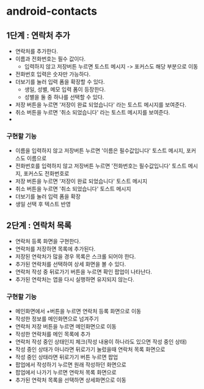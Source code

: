 # android-contacts

## 1단계 : 연락처 추가
- 연락처를 추가한다. 
- 이름과 전화번호는 필수 값이다.
  - 입력하지 않고 저장버튼 누르면 토스트 메시지 -> 포커스도 해당 부분으로 이동
- 전화번호 입력은 숫자만 가능하다.
- 더보기를 눌러 입력 폼을 확장할 수 있다.
  - 생일, 성별, 메모 입력 폼이 등장한다.
  - 성별을 둘 중 하나를 선택할 수 있다.
- 저장 버튼을 누르면 '저장이 완료 되었습니다' 라는 토스트 메시지를 보여준다. 
- 취소 버튼을 누르면 '취소 되었습니다' 라는 토스트 메시지를 보여준다.
- 
### 구현할 기능
- 이름을 입력하지 않고 저장버튼 누르면 '이름은 필수값입니다' 토스트 메시지, 포커스도 이름으로
- 전화번호를 입력하지 않고 저장버튼 누르면 '전화번호는 필수값입니다' 토스트 메시지, 포커스도 전화번호로
- 저장 버튼을 누르면 '저장이 완료 되었습니다' 토스트 메시지
- 취소 버튼을 누르면 '취소 되었습니다' 토스트 메시지
- 더보기를 눌러 입력 폼을 확장
- 생일 선택 후 텍스트 반영

## 2단계 : 연락처 목록
- 연락처 등록 화면을 구현한다.
- 연락처를 저장하면 목록에 추가된다.
- 저장된 연락처가 많을 경우 목록은 스크롤 되어야 한다.
- 추가된 연락처를 선택하여 상세 화면을 볼 수 있다.
- 연락처 작성 중 뒤로가기 버튼을 누르면 확인 팝업이 나타난다.
- 추가된 연락처는 앱을 다시 실행하면 유지되지 않는다.

### 구현할 기능
- 메인화면에서 +버튼을 누르면 연락처 등록 화면으로 이동
- 작성한 정보를 메인화면으로 넘겨주기
- 연락처 저장 버튼을 누르면 메인화면으로 이동
- 작성한 연락처를 메인 목록에 추가
- 연락처 작성 중인 상태인지 체크(작성 내용이 하나라도 있으면 작성 중인 상태) 
- 작성 중인 상태가 아니라면 뒤로가기 눌렀을때 연락처 목록 화면으로
- 작성 중인 상태라면 뒤로가기 버튼 누르면 팝업
- 팝업에서 작성하기 누르면 원래 작성하던 화면으로
- 팝업에서 나가기 누르면 연락처 목록 화면으로
- 추가된 연락처 목록을 선택하면 상세화면으로 이동